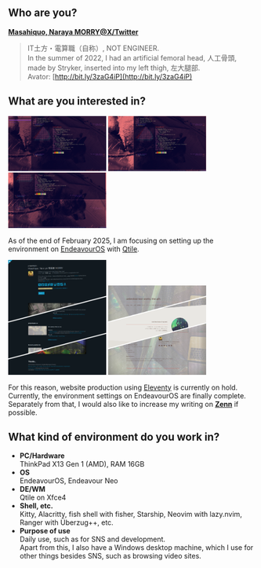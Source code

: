 ## Who are you?

**[Masahiquo, Naraya MORRY@X/Twitter](https://twitter.com/dollplayer2501)**

> IT土方・電算職（自称）, NOT ENGINEER.  
> In the summer of 2022, I had an artificial femoral head, 人工骨頭, made by Stryker, inserted into my left thigh, 左大腿部.  
> Avator: [http://bit.ly/3zaG4iP](http://bit.ly/3zaG4iP)


## What are you interested in?

<img src="https://raw.githubusercontent.com/dollplayer2501/dollplayer2501/refs/heads/main/EndeavourOS_Qtile_2025-02-27_14-57-10.png" width=200> <img src="https://raw.githubusercontent.com/dollplayer2501/dollplayer2501/refs/heads/main/EndeavourOS_Qtile_2025-02-27_14-57-32.png" width=200> <img src="https://raw.githubusercontent.com/dollplayer2501/dollplayer2501/refs/heads/main/EndeavourOS_Qtile_2025-02-27_14-57-42.png" width=200>

As of the end of February 2025, I am focusing on setting up the environment on [EndeavourOS](https://endeavouros.com/) with [Qtile](https://qtile.org/).  

<a href="https://github.com/dollplayer2501/project2501-v3"><img src="https://raw.githubusercontent.com/dollplayer2501/project2501-v3/refs/heads/main/source/images/screenshot..project2501-v3-dark..thumb.png" width=200></a> <a href="https://github.com/dollplayer2501/Eleventy-netlify-V2"><img src="https://raw.githubusercontent.com/dollplayer2501/project2501-v3/main/source/images/screenshot..Eleventy-netlify-V2..main..thumb.png" width="200"></a>

For this reason, website production using [Eleventy](https://www.11ty.dev/) is currently on hold.  
Currently, the environment settings on EndeavourOS are finally complete.  
Separately from that, I would also like to increase my writing on **[Zenn](https://zenn.dev/dollplayer2501)** if possible.  


## What kind of environment do you work in?

- **PC/Hardware**  
ThinkPad X13 Gen 1 (AMD), RAM 16GB
- **OS**  
EndeavourOS, Endeavour Neo
- **DE/WM**  
Qtile on Xfce4
- **Shell, etc.**  
Kitty, Alacritty, fish shell with fisher, Starship, Neovim with lazy.nvim, Ranger with Überzug++, etc.
- **Purpose of use**  
Daily use, such as for SNS and development.  
Apart from this, I also have a Windows desktop machine, which I use for other things besides SNS, such as browsing video sites.


